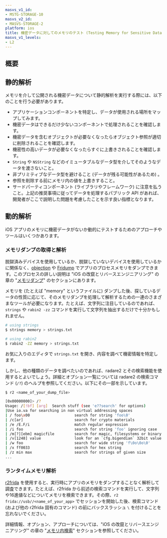 ```yaml
---
masvs_v1_id:
- MSTG-STORAGE-10
masvs_v2_id:
- MASVS-STORAGE-2
platform: ios
title: 機密データに対してのメモリのテスト (Testing Memory for Sensitive Data)
masvs_v1_levels:
- L2
---
```


## 概要

## 静的解析

メモリを介して公開される機密データについて静的解析を実行する際には、以下のことを行う必要があります。

- アプリケーションコンポーネントを特定し、データが使用される場所をマップしてみます。
- 機密データはできるだけ少ないコンポーネントで処理されることを確認します。
- 機密データを含むオブジェクトが必要なくなったらオブジェクト参照が適切に削除されることを確認します。
- 機密性の高いデータが必要なくなったらすぐに上書きされることを確認します。
- `String` や `NSString` などのイミュータブルなデータ型を介してそのようなデータを渡さないこと。
- 非プリミティブなデータ型を避けること (データが残る可能性があるため) 。
- 参照を削除する前にメモリ内の値を上書きすること。
- サードパーティコンポーネント (ライブラリやフレームワーク) に注意を払うこと。上記の推奨事項に従ってデータを処理するパブリック API があれば、開発者がここで説明した問題を考慮したことを示す良い指標となります。

## 動的解析

iOS アプリのメモリに機密データがないか動的にテストするためのアプローチやツールはいくつかあります。

### メモリダンプの取得と解析

脱獄済みデバイスを使用しているか、脱獄していないデバイスを使用しているかに関係なく、[objection](https://github.com/sensepost/objection "Objection") や [Fridump](https://github.com/Nightbringer21/fridump "Fridump") でアプリのプロセスメモリをダンプできます。このプロセスの詳しい説明は "iOS の改竄とリバースエンジニアリング" の章の "[メモリダンプ](../../../Document/0x06c-Reverse-Engineering-and-Tampering.md#memory-dump "Memory Dump")" のセクションにあります。

メモリを (たとえば "memory" というファイルに) ダンプした後、探しているデータの性質に応じて、そのメモリダンプを処理して解析するための一連のさまざまなツールが必要になります。たとえば、文字列に注目しているのであれば、`strings` や `rabin2 -zz` コマンドを実行して文字列を抽出するだけで十分かもしれません。

```bash
# using strings
$ strings memory > strings.txt

# using rabin2
$ rabin2 -ZZ memory > strings.txt
```

お気に入りのエディタで `strings.txt` を開き、内容を調べて機密情報を特定します。

しかし、他の種類のデータを調べたいのであれば、radare2 とその検索機能を使用するとよいでしょう。詳細とオプション一覧については radare2 の検索コマンド (`/?`) のヘルプを参照してください。以下にその一部を示しています。

```bash
$ r2 <name_of_your_dump_file>

[0x00000000]> /?
Usage: /[!bf] [arg]  Search stuff (see 'e??search' for options)
|Use io.va for searching in non virtual addressing spaces
| / foo\x00                    search for string 'foo\0'
| /c[ar]                       search for crypto materials
| /e /E.F/i                    match regular expression
| /i foo                       search for string 'foo' ignoring case
| /m[?][ebm] magicfile         search for magic, filesystems or binary headers
| /v[1248] value               look for an `cfg.bigendian` 32bit value
| /w foo                       search for wide string 'f\0o\0o\0'
| /x ff0033                    search for hex string
| /z min max                   search for strings of given size
...
```

### ランタイムメモリ解析

[r2frida](../../../Document/0x08a-Testing-Tools.md#r2frida) を使用すると、実行時にアプリのメモリをダンプすることなく解析して調査できます。たとえば、r2frida から前述の検索コマンドを実行して、文字列や16進値などについてメモリを検索できます。その際、`r2 frida://usb//<name_of_your_app>` でセッションを開始した後、検索コマンド (および他の r2frida 固有のコマンド) の前にバックスラッシュ `\` を付けることを忘れないでください。

詳細情報、オプション、アプローチについては、"iOS の改竄とリバースエンジニアリング" の章の "[メモリ内検索](../../../Document/0x06c-Reverse-Engineering-and-Tampering.md#in-memory-search "In-Memory Search")" セクションを参照してください。
